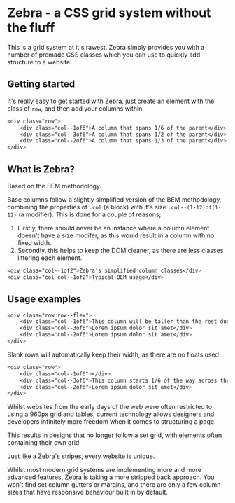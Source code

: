 # Zebra - a CSS grid system without the fluff
This is a grid system at it's rawest. Zebra simply provides you with a number of premade CSS classes which you can use to quickly add structure to a website.

## Getting started
It's really easy to get started with Zebra, just create an element with the class of `row`, and then add your columns within.

```css
<div class="row">
	<div class="col--1of6">A column that spans 1/6 of the parent</div>
	<div class="col--3of6">A column that spans 1/2 of the parent</div>
	<div class="col--2of6">A column that spans 1/3 of the parent</div>
</div>
```

## What is Zebra?
Based on the BEM methodology.

Base columns follow a slightly simplified version of the BEM methodology, combining the properties of `.col` (a block) with it's size `.col--(1-12)of(1-12)` (a modifier). This is done for a couple of reasons; 
1. Firstly, there should never be an instance where a column element doesn't have a size modifer, as this would result in a column with no fixed width.
2. Secondly, this helps to keep the DOM cleaner, as there are less classes littering each element.

```css
<div class="col--1of2">Zebra's simplified column classes</div>
<div class="col col--1of2">Typical BEM usage</div>
```

## Usage examples
```css
<div class="row row--flex">
	<div class="col--1of6">This column will be taller than the rest due to extra content</div>
	<div class="col--3of6">Lorem ipsum dolor sit amet</div>
	<div class="col--2of6">Lorem ipsum dolor sit amet</div>
</div>
```

Blank rows will automatically keep their width, as there are no floats used.

```css
<div class="row">
	<div class="col--1of6"></div>
	<div class="col--3of6">This column starts 1/6 of the way across the row</div>
	<div class="col--2of6">Lorem ipsum dolor sit amet</div>
</div>
```






Whilst websites from the early days of the web were often restricted to using a 960px grid and tables, current technology allows designers and developers infinitely more freedom when it comes to structuring a page.

This results in designs that no longer follow a set grid, with elements often containing their own grid

Just like a Zebra's stripes, every website is unique.


Whilst most modern grid systems are implementing more and more advanced features, Zebra is taking a more stripped back approach. You won't find set column gutters or margins, and there are only a few column sizes that have responsive behaviour built in by default.